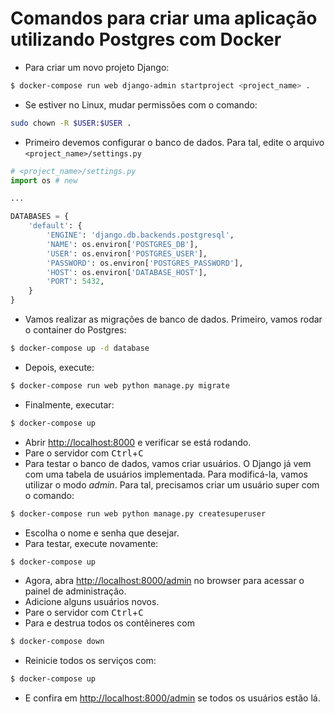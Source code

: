 # Comandos para criar uma aplicação utilizando Postgres com Docker
* Para criar um novo projeto Django:
```bash
$ docker-compose run web django-admin startproject <project_name> .
```
* Se estiver no Linux, mudar permissões com o comando:
```bash
sudo chown -R $USER:$USER .
```
* Primeiro devemos configurar o banco de dados. Para tal, edite o arquivo `<project_name>/settings.py`
```python
# <project_name>/settings.py
import os # new

...

DATABASES = {
    'default': {
        'ENGINE': 'django.db.backends.postgresql',
        'NAME': os.environ['POSTGRES_DB'],
        'USER': os.environ['POSTGRES_USER'],
        'PASSWORD': os.environ['POSTGRES_PASSWORD'],
        'HOST': os.environ['DATABASE_HOST'],
        'PORT': 5432,
    }
}
```
* Vamos realizar as migrações de banco de dados. Primeiro, vamos rodar o container do Postgres:
```bash
$ docker-compose up -d database
```
* Depois, execute:
```bash
$ docker-compose run web python manage.py migrate
```
* Finalmente, executar:
```bash
$ docker-compose up
```
* Abrir <http://localhost:8000> e verificar se está rodando.
* Pare o servidor com <kbd>Ctrl</kbd>+<kbd>C</kbd>
* Para testar o banco de dados, vamos criar usuários. O Django já vem com uma tabela de usuários implementada. Para modificá-la, vamos utilizar o modo *admin*. Para tal, precisamos criar um usuário super com o comando:
```bash
$ docker-compose run web python manage.py createsuperuser
```
* Escolha o nome e senha que desejar.
* Para testar, execute novamente:
```bash
$ docker-compose up
```
* Agora, abra <http://localhost:8000/admin> no browser para acessar o painel de administração.
* Adicione alguns usuários novos.
* Pare o servidor com <kbd>Ctrl</kbd>+<kbd>C</kbd>
* Para e destrua todos os contêineres com
```bash
$ docker-compose down
```
* Reinicie todos os serviços com:
```bash
$ docker-compose up
```
* E confira em <http://localhost:8000/admin> se todos os usuários estão lá.